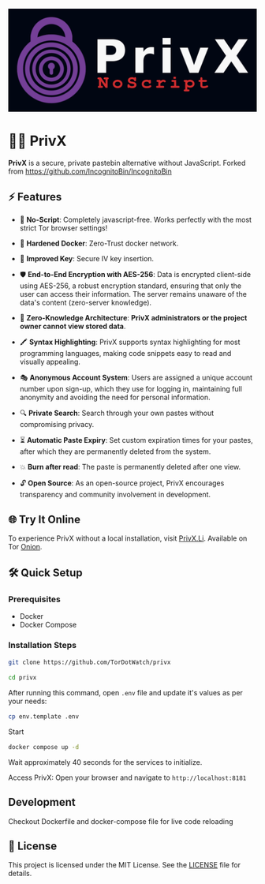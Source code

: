 
![alt text](main_logo.png "Title")
# 🕵🏻 PrivX

**PrivX** is a secure, private pastebin alternative without JavaScript. Forked from https://github.com/IncognitoBin/IncognitoBin

## ⚡ Features

- 🧅 **No-Script**: Completely javascript-free. Works perfectly with the most strict Tor browser settings!
- 💎 **Hardened Docker**: Zero-Trust docker network.
- 🔑 **Improved Key**: Secure IV key insertion.

- 🛡️ **End-to-End Encryption with AES-256**: Data is encrypted client-side using AES-256, a robust encryption standard, ensuring that only the user can access their information. The server remains unaware of the data's content (zero-server knowledge).
- 🔐 **Zero-Knowledge Architecture**: **PrivX administrators or the project owner cannot view stored data**. 
- 🖍️ **Syntax Highlighting**: PrivX supports syntax highlighting for most programming languages, making code snippets easy to read and visually appealing.
- 🎭 **Anonymous Account System**: Users are assigned a unique account number upon sign-up, which they use for logging in, maintaining full anonymity and avoiding the need for personal information.
- 🔍 **Private Search**: Search through your own pastes without compromising privacy.
- ⏳ **Automatic Paste Expiry**: Set custom expiration times for your pastes, after which they are permanently deleted from the system.
- 💥 **Burn after read**: The paste is permanently deleted after one view.
- 🔓 **Open Source**: As an open-source project, PrivX encourages transparency and community involvement in development.

  
## 🌐 Try It Online

To experience PrivX without a local installation, visit [PrivX.Li](https://privx.li/).
Available on Tor [Onion](http://5ubt5q7iirvcgrdeykiul77lvu5gnw3fsdhrh2jhrdn2kq35l4qoetyd.onion/).

## 🛠️ Quick Setup

### Prerequisites
- Docker
- Docker Compose

### Installation Steps

```bash
git clone https://github.com/TorDotWatch/privx
```
```bash
cd privx
```

After running this command, open `.env` file and update it's values as per your needs:
```bash
cp env.template .env
```

Start
```bash
docker compose up -d
```
Wait approximately 40 seconds for the services to initialize.

Access PrivX:
Open your browser and navigate to `http://localhost:8181`



## Development
Checkout Dockerfile and docker-compose file for live code reloading

## 📜 License

This project is licensed under the MIT License. See the [LICENSE](LICENSE) file for details.
